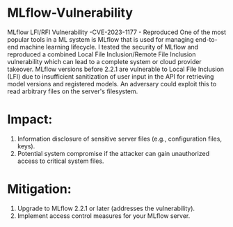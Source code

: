 # MLflow-Vulnerability
MLflow LFI/RFI Vulnerability -CVE-2023-1177 - Reproduced
One of the most popular tools in a ML system is MLflow that is used for managing end-to-end machine learning lifecycle. I tested the security of MLflow and reproduced a combined Local File Inclusion/Remote File Inclusion vulnerability which can lead to a complete system or cloud provider takeover. MLflow versions before 2.2.1 are vulnerable to Local File Inclusion (LFI) due to insufficient sanitization of user input in the API for retrieving model versions and registered models. An adversary could exploit this to read arbitrary files on the server's filesystem.
# Impact:
1. Information disclosure of sensitive server files (e.g., configuration files, keys).
2. Potential system compromise if the attacker can gain unauthorized access to critical system files.
# Mitigation:
1. Upgrade to MLflow 2.2.1 or later (addresses the vulnerability).
2. Implement access control measures for your MLflow server.
